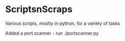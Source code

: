 # ScriptsnScraps
Various scripts, mostly in python, for a variety of tasks

Added a port scanner - run ./portscanner.py
